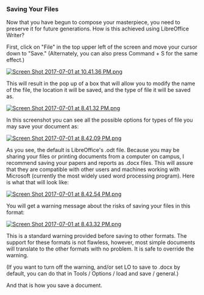 ### Saving Your Files

Now that you have begun to compose your masterpiece, you need to preserve it for future generations.
How is this achieved using LibreOffice Writer?

First, click on "File" in the top upper left of the screen and move your cursor down to "Save." (Alternately, you can also press Command + S for the same effect.)


[![Screen Shot 2017-07-01 at 10.41.36 PM.png](https://s19.postimg.org/qpjylh3gj/Screen_Shot_2017-07-01_at_10.41.36_PM.png)](https://postimg.org/image/fd7d3ourj/)

This will result in the pop up of a box that will allow you to modify the name of the file, the location it will be saved, and the type of file it will be saved as.

[![Screen Shot 2017-07-01 at 8.41.32 PM.png](https://s19.postimg.org/8b4u3r1s3/Screen_Shot_2017-07-01_at_8.41.32_PM.png)](https://postimg.org/image/9df0maklb/)

In this screenshot you can see all the possible options for types of file you may save your document as:

[![Screen Shot 2017-07-01 at 8.42.09 PM.png](https://s19.postimg.org/8rq1q6pj7/Screen_Shot_2017-07-01_at_8.42.09_PM.png)](https://postimg.org/image/94hfwd7sv/)

As you see, the default is LibreOffice's .odt file. Because you may be sharing your files or printing documents from a computer on campus, I recommend saving your papers and reports as .docx files. This will assure that they are compatible with other users and machines working with Microsoft (currently the most widely used word processing program). Here is what that will look like:

[![Screen Shot 2017-07-01 at 8.42.54 PM.png](https://s19.postimg.org/rvjd6j2df/Screen_Shot_2017-07-01_at_8.42.54_PM.png)](https://postimg.org/image/5wcyjblj3/)

You will get a warning message about the risks of saving your files in this format:

[![Screen Shot 2017-07-01 at 8.43.32 PM.png](https://s19.postimg.org/sjs7ph137/Screen_Shot_2017-07-01_at_8.43.32_PM.png)](https://postimg.org/image/b6hxam5rz/)

This is a standard warning provided before saving to other formats. The support for these formats is not flawless, however, most simple documents will translate to the other formats with no problem. It is safe to override the warning. 

(If you want to turn off the warning, and/or set LO to save to .docx by default, you can do that in Tools / Options / load and save / general.)

And that is how you save a document.
